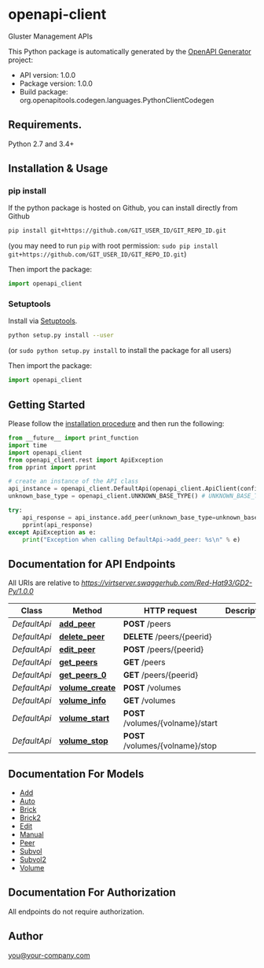# openapi-client
Gluster Management APIs

This Python package is automatically generated by the [OpenAPI Generator](https://openapi-generator.tech) project:

- API version: 1.0.0
- Package version: 1.0.0
- Build package: org.openapitools.codegen.languages.PythonClientCodegen

## Requirements.

Python 2.7 and 3.4+

## Installation & Usage
### pip install

If the python package is hosted on Github, you can install directly from Github

```sh
pip install git+https://github.com/GIT_USER_ID/GIT_REPO_ID.git
```
(you may need to run `pip` with root permission: `sudo pip install git+https://github.com/GIT_USER_ID/GIT_REPO_ID.git`)

Then import the package:
```python
import openapi_client 
```

### Setuptools

Install via [Setuptools](http://pypi.python.org/pypi/setuptools).

```sh
python setup.py install --user
```
(or `sudo python setup.py install` to install the package for all users)

Then import the package:
```python
import openapi_client
```

## Getting Started

Please follow the [installation procedure](#installation--usage) and then run the following:

```python
from __future__ import print_function
import time
import openapi_client
from openapi_client.rest import ApiException
from pprint import pprint

# create an instance of the API class
api_instance = openapi_client.DefaultApi(openapi_client.ApiClient(configuration))
unknown_base_type = openapi_client.UNKNOWN_BASE_TYPE() # UNKNOWN_BASE_TYPE |  (optional)

try:
    api_response = api_instance.add_peer(unknown_base_type=unknown_base_type)
    pprint(api_response)
except ApiException as e:
    print("Exception when calling DefaultApi->add_peer: %s\n" % e)

```

## Documentation for API Endpoints

All URIs are relative to *https://virtserver.swaggerhub.com/Red-Hat93/GD2-Py/1.0.0*

Class | Method | HTTP request | Description
------------ | ------------- | ------------- | -------------
*DefaultApi* | [**add_peer**](docs/DefaultApi.md#add_peer) | **POST** /peers | 
*DefaultApi* | [**delete_peer**](docs/DefaultApi.md#delete_peer) | **DELETE** /peers/{peerid} | 
*DefaultApi* | [**edit_peer**](docs/DefaultApi.md#edit_peer) | **POST** /peers/{peerid} | 
*DefaultApi* | [**get_peers**](docs/DefaultApi.md#get_peers) | **GET** /peers | 
*DefaultApi* | [**get_peers_0**](docs/DefaultApi.md#get_peers_0) | **GET** /peers/{peerid} | 
*DefaultApi* | [**volume_create**](docs/DefaultApi.md#volume_create) | **POST** /volumes | 
*DefaultApi* | [**volume_info**](docs/DefaultApi.md#volume_info) | **GET** /volumes | 
*DefaultApi* | [**volume_start**](docs/DefaultApi.md#volume_start) | **POST** /volumes/{volname}/start | 
*DefaultApi* | [**volume_stop**](docs/DefaultApi.md#volume_stop) | **POST** /volumes/{volname}/stop | 


## Documentation For Models

 - [Add](docs/Add.md)
 - [Auto](docs/Auto.md)
 - [Brick](docs/Brick.md)
 - [Brick2](docs/Brick2.md)
 - [Edit](docs/Edit.md)
 - [Manual](docs/Manual.md)
 - [Peer](docs/Peer.md)
 - [Subvol](docs/Subvol.md)
 - [Subvol2](docs/Subvol2.md)
 - [Volume](docs/Volume.md)


## Documentation For Authorization

 All endpoints do not require authorization.


## Author

you@your-company.com


